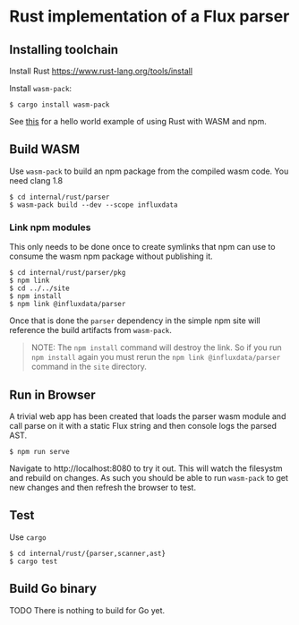 # Rust implementation of a Flux parser

## Installing toolchain

Install Rust https://www.rust-lang.org/tools/install

Install  `wasm-pack`:

    $ cargo install wasm-pack

See [this](https://developer.mozilla.org/en-US/docs/WebAssembly/Rust_to_wasm) for a hello world example of using Rust with WASM and npm.

## Build WASM

Use `wasm-pack` to build an npm package from the compiled wasm code.
You need clang 1.8

    $ cd internal/rust/parser
    $ wasm-pack build --dev --scope influxdata

### Link npm modules

This only needs to be done once to create symlinks that npm can use to consume the wasm npm package without publishing it.

    $ cd internal/rust/parser/pkg
    $ npm link
    $ cd ../../site
    $ npm install
    $ npm link @influxdata/parser

Once that is done the `parser` dependency in the simple npm site will reference the build artifacts from `wasm-pack`.

>NOTE: The `npm install` command will destroy the link. So if you run `npm install` again you must rerun the `npm link @influxdata/parser` command in the `site` directory.


## Run in Browser

A trivial web app has been created that loads the parser wasm module and call parse on it with a static Flux string and then console logs the parsed AST.

    $ npm run serve

Navigate to http://localhost:8080 to try it out.
This will watch the filesystm and rebuild on changes.
As such you should be able to run `wasm-pack` to get new changes and then refresh the browser to test.

## Test

Use `cargo`

    $ cd internal/rust/{parser,scanner,ast}
    $ cargo test


## Build Go binary

TODO There is nothing to build for Go yet.
